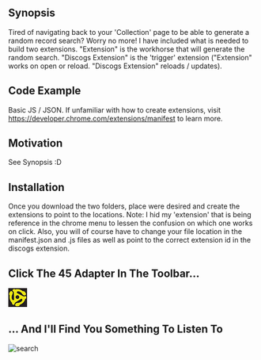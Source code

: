 ## Synopsis

Tired of navigating back to your 'Collection' page to be able to generate a random record search? Worry no more! I have included what is needed to build two extensions. "Extension" is the workhorse that will generate the random search. "Discogs Extension" is the 'trigger' extension ("Extension" works on open or reload. "Discogs Extension" reloads / updates).

## Code Example

Basic JS / JSON. If unfamiliar with how to create extensions, visit https://developer.chrome.com/extensions/manifest to learn more.

## Motivation

See Synopsis :D

## Installation

Once you download the two folders, place were desired and create the extensions to point to the locations. Note: I hid my 'extension' that is being reference in the chrome menu to lessen the confusion on which one works on click. Also, you will of course have to change your file location in the manifest.json and .js files as well as point to the correct extension id in the discogs extension.

## Click The 45 Adapter In The Toolbar...
![45](/extension/4538.png)
## ... And I'll Find You Something To Listen To
![search](https://media.giphy.com/media/ioQmkofNomRfq/giphy.gif)
